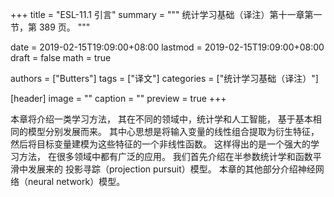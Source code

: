 +++
title = "ESL-11.1 引言"
summary = """
统计学习基础（译注）第十一章第一节，第 389 页。
"""

date = 2019-02-15T19:09:00+08:00
lastmod = 2019-02-15T19:09:00+08:00
draft = false
math = true

authors = ["Butters"]
tags = ["译文"]
categories = ["统计学习基础（译注）"]

[header]
image = ""
caption = ""
preview = true
+++

本章将介绍一类学习方法，
其在不同的领域中，统计学和人工智能，
基于基本相同的模型分别发展而来。
其中心思想是将输入变量的线性组合提取为衍生特征，
然后将目标变量建模为这些特征的一个非线性函数。
这样得出的是一个强大的学习方法，
在很多领域中都有广泛的应用。
我们首先介绍在半参数统计学和函数平滑中发展来的
投影寻踪（projection pursuit）模型。
本章的其他部分介绍神经网络（neural network）模型。